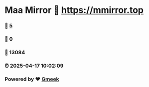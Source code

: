 # Maa Mirror :link: https://mmirror.top 
### :page_facing_up: [5](https://mmirror.top/tag.html) 
### :speech_balloon: 0 
### :hibiscus: 13084 
### :alarm_clock: 2025-04-17 10:02:09 
### Powered by :heart: [Gmeek](https://github.com/Meekdai/Gmeek)
